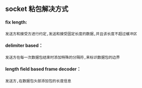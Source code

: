 ## socket 粘包解决方式

#### fix length:
    发送方和接受方进行约定,发送和接受固定长度的数据,并且该长度不超过缓冲区

#### delimiter based：
    发送方在每一次数据包结束时添加特殊的分隔符,来标识数据包的边界

#### length field based frame decoder：
    发送方,在数据包头部添加包的长度信息